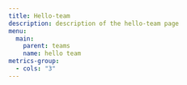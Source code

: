 ```yaml
---
title: Hello-team
description: description of the hello-team page
menu:
  main:
    parent: teams
    name: hello team
metrics-group:
  - cols: "3"
---
```

